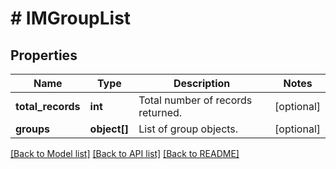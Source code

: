# # IMGroupList

## Properties

Name | Type | Description | Notes
------------ | ------------- | ------------- | -------------
**total_records** | **int** | Total number of records returned. | [optional]
**groups** | **object[]** | List of group objects. | [optional]

[[Back to Model list]](../../README.md#models) [[Back to API list]](../../README.md#endpoints) [[Back to README]](../../README.md)
